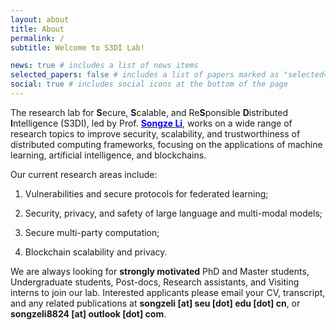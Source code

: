 ```yaml
---
layout: about
title: About
permalink: /
subtitle: Welcome to S3DI Lab!

news: true # includes a list of news items
selected_papers: false # includes a list of papers marked as "selected={true}"
social: true # includes social icons at the bottom of the page
---
```

The research lab for **S**ecure, **S**calable, and Re**S**ponsible **D**istributed **I**ntelligence (S3DI), led by Prof. [<span style="color: blue;">**Songze Li**](https://songzli.github.io/), works on a wide range of research topics to improve security, scalability, and trustworthiness of distributed computing frameworks, focusing on the applications of machine learning, artificial intelligence, and blockchains.

Our current research areas include: 

1) Vulnerabilities and secure protocols for federated learning; 

2) Security, privacy, and safety of large language and multi-modal models; 

3) Secure multi-party computation; 

4) Blockchain scalability and privacy.

We are always looking for **strongly motivated** PhD and Master students, Undergraduate students, Post-docs, Research assistants, and Visiting interns to join our lab. Interested applicants please email your CV, transcript, and any related publications at **songzeli [at] seu [dot] edu [dot] cn**, or **songzeli8824 [at] outlook [dot] com**.
